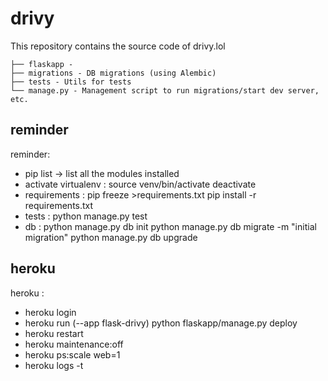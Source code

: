drivy
======

This repository contains the source code of drivy.lol

    ├── flaskapp -  
    ├── migrations - DB migrations (using Alembic) 
    ├── tests - Utils for tests
    └── manage.py - Management script to run migrations/start dev server, etc.


reminder
---------

reminder:
- pip list -> list all the modules installed
- activate virtualenv : source venv/bin/activate
						deactivate 
- requirements : pip freeze >requirements.txt
				 pip install -r requirements.txt
- tests : python manage.py test
- db :  python manage.py db init 
		python manage.py db migrate -m "initial migration" 
		python manage.py db upgrade


heroku
-------

heroku :
- heroku login
- heroku run (--app flask-drivy) python flaskapp/manage.py deploy
- heroku restart
- heroku maintenance:off
- heroku ps:scale web=1
- heroku logs -t
